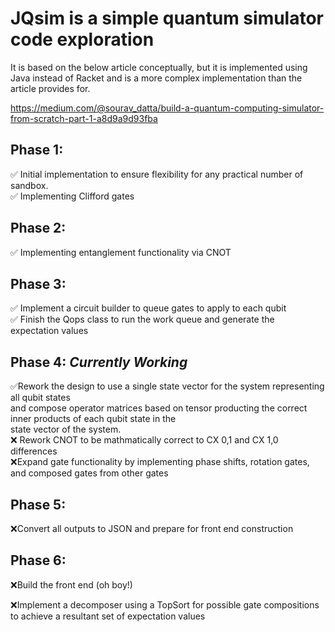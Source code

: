 # JQsim is a simple quantum simulator code exploration

It is based on the below article conceptually, but it is implemented using Java instead of Racket and is a more
complex implementation than the article provides for.

https://medium.com/@sourav_datta/build-a-quantum-computing-simulator-from-scratch-part-1-a8d9a9d93fba

## Phase 1:
&#x2705; Initial implementation to ensure flexibility for any practical number of sandbox.  
&#x2705; Implementing Clifford gates 	

## Phase 2:
&#x2705; Implementing entanglement functionality via CNOT 

## Phase 3: 
&#x2705; Implement a circuit builder to queue gates to apply to each qubit   
&#x2705; Finish the Qops class to run the work queue and generate the expectation values 

## Phase 4:  ***Currently Working***
&#x2705;Rework the design to use a single state vector for the system representing all qubit states  
and compose operator matrices based on tensor producting the correct inner products of each qubit state in the  
state vector of the system.  
&#x274C; Rework CNOT to be mathmatically correct to CX 0,1 and CX 1,0 differences  
&#x274C;Expand gate functionality by implementing phase shifts, rotation gates, and composed gates from other gates

## Phase 5:
&#x274C;Convert all outputs to JSON and prepare for front end construction

## Phase 6:
&#x274C;Build the front end (oh boy!)

&#x274C;Implement a decomposer using a TopSort for possible gate compositions to achieve a resultant set of expectation values
